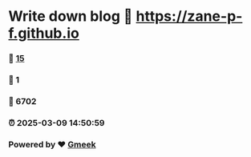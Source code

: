 # Write down blog :link: https://zane-p-f.github.io 
### :page_facing_up: [15](https://zane-p-f.github.io/tag.html) 
### :speech_balloon: 1 
### :hibiscus: 6702 
### :alarm_clock: 2025-03-09 14:50:59 
### Powered by :heart: [Gmeek](https://github.com/Meekdai/Gmeek)
